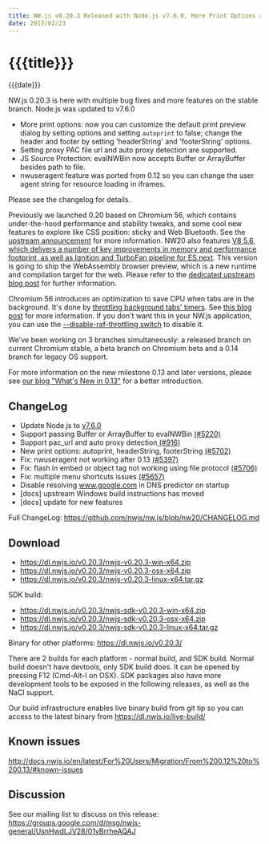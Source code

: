 ```yaml
---
title: NW.js v0.20.3 Released with Node.js v7.6.0, More Print Options and Better Proxy Support
date: 2017/02/23
---
```

# {{{title}}}
{{{date}}}

NW.js 0.20.3 is here with multiple bug fixes and more features on the stable branch. Node.js was updated to v7.6.0
* More print options: now you can customize the default print preview dialog by setting options and setting `autoprint` to false; change the header and footer by setting 'headerString' and 'footerString' options.
* Setting proxy PAC file url and auto proxy detection are supported.
* JS Source Protection: evalNWBin now accepts Buffer or ArrayBuffer besides path to file.
* nwuseragent feature was ported from 0.12 so you can change the user agent string for resource loading in iframes.

Please see the changelog for details.

Previously we launched 0.20 based on Chromium 56, which contains under-the-hood performance and stability tweaks, and some cool new features to explore like CSS position: sticky and Web Bluetooth. See the [upstream announcement](https://blog.chromium.org/2016/12/chrome-56-beta-not-secure-warning-web.html) for more information. NW20 also features [V8 5.6, which delivers a number of key improvements in memory and performance footprint, as well as Ignition and TurboFan pipeline for ES.next](http://v8project.blogspot.com/2016/12/v8-release-56.html). This version is going to ship the WebAssembly browser preview, which is a new runtime and compilation target for the web. Please refer to the [dedicated upstream blog post](http://v8project.blogspot.de/2016/10/webassembly-browser-preview.html) for further information.

Chromium 56 introduces an optimization to save CPU when tabs are in the background. It's done by [throttling background tabs' timers](https://docs.google.com/document/d/1vCUeGfr2xzZ67SFt2yZjNeaIcXGp2Td6KHN7bI02ySo/edit). See [this blog post](http://blog.strml.net/2017/01/chrome-56-now-aggressively-throttles.html) for more information. If you don't want this in your NW.js application, you can use the [--disable-raf-throttling switch](http://docs.nwjs.io/en/latest/References/Command%20Line%20Options/#-disable-raf-throttling) to disable it.

We've been working on 3 branches simultaneously: a released branch on current Chromium stable, a beta branch on Chromium beta and a 0.14 branch for legacy OS support.

For more information on the new milestone 0.13 and later versions, please see [our blog "What's New in 0.13"](/blog/whats-new-in-0.13) for a better introduction.

## ChangeLog

- Update Node.js to [v7.6.0](https://nodejs.org/en/blog/release/v7.6.0/)
- Support passing Buffer or ArrayBuffer to evalNWBin [(#5220)](https://github.com/nwjs/nw.js/issues/5220)
- Support pac_url and auto proxy detection[ (#916)](https://github.com/nwjs/nw.js/issues/916)
- New print options: autoprint, headerString, footerString [(#5702)](https://github.com/nwjs/nw.js/issues/5702)
- Fix: nwuseragent not working after 0.13 [(#5397)](https://github.com/nwjs/nw.js/issues/5397)
- Fix: flash in embed or object tag not working using file protocol [(#5706)](https://github.com/nwjs/nw.js/issues/5706)
- Fix: multiple menu shortcuts issues [(#5657)](https://github.com/nwjs/nw.js/issues/5657)
- Disable resolving www.google.com in DNS predictor on startup
- [docs] upstream Windows build instructions has moved
- [docs] update for new features

Full ChangeLog: https://github.com/nwjs/nw.js/blob/nw20/CHANGELOG.md

## Download 

* https://dl.nwjs.io/v0.20.3/nwjs-v0.20.3-win-x64.zip 
* https://dl.nwjs.io/v0.20.3/nwjs-v0.20.3-osx-x64.zip 
* https://dl.nwjs.io/v0.20.3/nwjs-v0.20.3-linux-x64.tar.gz 

SDK build: 
* https://dl.nwjs.io/v0.20.3/nwjs-sdk-v0.20.3-win-x64.zip 
* https://dl.nwjs.io/v0.20.3/nwjs-sdk-v0.20.3-osx-x64.zip 
* https://dl.nwjs.io/v0.20.3/nwjs-sdk-v0.20.3-linux-x64.tar.gz 

Binary for other platforms: https://dl.nwjs.io/v0.20.3/ 

There are 2 builds for each platform - normal build, and SDK build. Normal build doesn't have devtools, only SDK build does. lt can be opened by pressing F12 (Cmd-Alt-I on OSX). SDK packages also have more development tools to be exposed in the following releases, as well as the NaCl support.

Our build infrastructure enables live binary build from git tip so you can access to the latest binary from https://dl.nwjs.io/live-build/ 

## Known issues 
 
http://docs.nwjs.io/en/latest/For%20Users/Migration/From%200.12%20to%200.13/#known-issues

## Discussion

See our mailing list to discuss on this release: https://groups.google.com/d/msg/nwjs-general/UsnHwdLJV28/01vBrrheAQAJ
